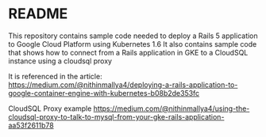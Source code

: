 # README
This repository contains sample code needed to deploy a Rails 5 application to Google Cloud Platform using Kubernetes 1.6
It also contains sample code that shows how to connect from a Rails application in GKE to a CloudSQL instance using a cloudsql proxy

It is referenced in the article: https://medium.com/@nithinmallya4/deploying-a-rails-application-to-google-container-engine-with-kubernetes-b08b2de353fc

CloudSQL Proxy example
https://medium.com/@nithinmallya4/using-the-cloudsql-proxy-to-talk-to-mysql-from-your-gke-rails-application-aa53f2611b78
